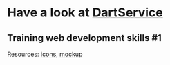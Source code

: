 # Have a look at [DartService](https://vasilisamagomedova.github.io/DartService/)
## Training web development skills #1
Resources: [icons](flaticon.com), [mockup](https://tpverstak.ru/psd-mockups/)
